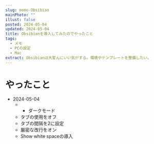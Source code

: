 ```yaml
---
slug: memo-Obsibian
mainPhoto: ""
illust: false
posted: 2024-05-04
updated: 2024-05-04
title: Obsibianを導入してみたのでやったこと
tags:
  - メモ
  - PCの設定
  - Mac
extract: Obsibianは大変んにいい気がする。環境やテンプレートを整備したい。
---
```

# やったこと

- 2024-05-04
  - - ダークモード
  - タブの使用をオフ
  - タブの間隔を2に設定
  - 厳密な改行をオン
  - Show white spaceの導入